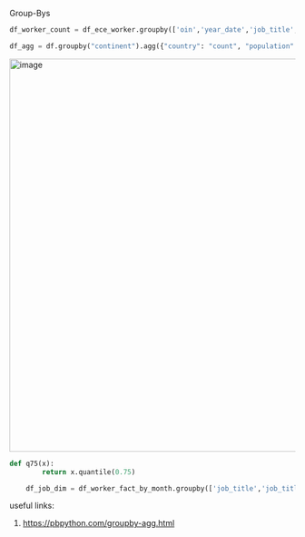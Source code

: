 Group-Bys
```python
df_worker_count = df_ece_worker.groupby(['oin','year_date','job_title','hourly_pay_derived'], as_index=False)['user_id'].nunique()
```

```python
df_agg = df.groupby("continent").agg({"country": "count", "population": ["sum", "min", "max"]})
```
<img width="692" alt="image" src="https://user-images.githubusercontent.com/42124199/220915894-a6865aa6-79a1-4156-8b31-0b748fc54405.png">

```python
def q75(x):
        return x.quantile(0.75)

    df_job_dim = df_worker_fact_by_month.groupby(['job_title','job_title_updated'],as_index=False).agg({'hourly_pay_derived':['mean','median',q75,'max']}).round(2)
```
useful links: 
1. https://pbpython.com/groupby-agg.html
